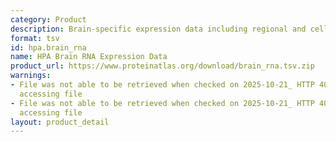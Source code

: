 ```yaml
---
category: Product
description: Brain-specific expression data including regional and cellular distribution
format: tsv
id: hpa.brain_rna
name: HPA Brain RNA Expression Data
product_url: https://www.proteinatlas.org/download/brain_rna.tsv.zip
warnings:
- File was not able to be retrieved when checked on 2025-10-21_ HTTP 404 error when
  accessing file
- File was not able to be retrieved when checked on 2025-10-21_ HTTP 404 error when
  accessing file
layout: product_detail
---
```

